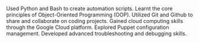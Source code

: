 
Used Python and Bash to create automation scripts. Learnt the core principles of Object-Oriented Programming (OOP). Utilized Git and Github to share
and collaborate on coding projects. Gained cloud computing skills through the Google Cloud platform. Explored Puppet configuration management. Developed
advanced troubleshooting and debugging skills.
